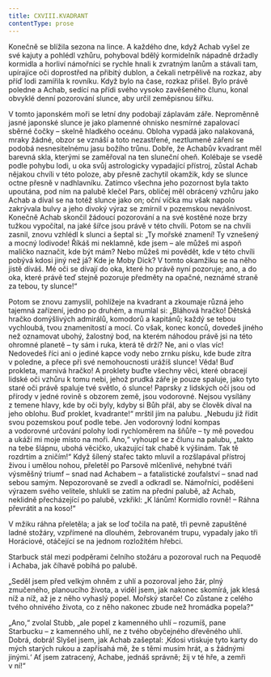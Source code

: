 ```yaml
---
title: CXVIII.KVADRANT
contentType: prose
---
```


  

Konečně se blížila sezona na lince. A každého dne, když Achab vyšel ze své kajuty a pohlédl vzhůru, pohyboval bdělý kormidelník nápadně držadly kormidla a horliví námořníci se rychle hnali k zvratným lanům a stávali tam, upírajíce oči doprostřed na přibitý dublon, a čekali netrpělivě na rozkaz, aby příď lodi zamířila k rovníku. Když bylo na čase, rozkaz přišel. Bylo právě poledne a Achab, sedící na přídi svého vysoko zavěšeného člunu, konal obvyklé denní pozorování slunce, aby určil zeměpisnou šířku.

V tomto japonském moři se letní dny podobají záplavám záře. Neproměnně jasné japonské slunce je jako plamenné ohnisko nesmírné zapalovací sběrné čočky – skelně hladkého oceánu. Obloha vypadá jako nalakovaná, mraky žádné, obzor se vznáší a toto nezastřené, neztlumené záření se podobá nesnesitelnému jasu božího trůnu. Dobře, že Achabův kvadrant měl barevná skla, kterými se zaměřoval na ten sluneční oheň. Kolébaje se vsedě podle pohybu lodi, u oka svůj astrologicky vypadající přístroj, zůstal Achab nějakou chvíli v této poloze, aby přesně zachytil okamžik, kdy se slunce octne přesně v nadhlavníku. Zatímco všechna jeho pozornost byla takto upoutána, pod ním na palubě klečel Pars, obličej měl obrácený vzhůru jako Achab a díval se na totéž slunce jako on; oční víčka mu však napolo zakrývala bulvy a jeho divoký výraz se zmírnil v pozemskou nevášnivost. Konečně Achab skončil žádoucí pozorování a na své kostěné noze brzy tužkou vypočítal, na jaké šířce jsou právě v této chvíli. Potom se na chvíli zasnil, znovu vzhlédl k slunci a šeptal si: „Ty mořské znamení! Ty vznešený a mocný lodivode! Říkáš mi neklamně, kde jsem – ale můžeš mi aspoň maličko naznačit, kde být mám? Nebo můžeš mi povědět, kde v této chvíli pobývá kdosi jiný než já? Kde je Moby Dick? V tomto okamžiku se na něho jistě díváš. Mé oči se dívají do oka, které ho právě nyní pozoruje; ano, a do oka, které právě teď stejně pozoruje předměty na opačné, neznámé straně za tebou, ty slunce!“

Potom se znovu zamyslil, pohlížeje na kvadrant a zkoumaje různá jeho tajemná zařízení, jedno po druhém, a mumlal si: „Bláhová hračko! Dětská hračko domýšlivých admirálů, komodorů a kapitánů; každý se tebou vychloubá, tvou znamenitostí a mocí. Co však, konec konců, dovedeš jiného než oznamovat ubohý, žalostný bod, na kterém náhodou právě jsi na této ohromné planetě – ty sám i ruka, která tě drží? Ne, ani o vlas víc! Nedovedeš říci ani o jediné kapce vody nebo zrnku písku, kde bude zítra v poledne, a přece při své nemohoucnosti urážíš slunce! Věda! Buď prokleta, marnivá hračko! A proklety buďte všechny věci, které obracejí lidské oči vzhůru k tomu nebi, jehož prudká záře je pouze spaluje, jako tyto staré oči právě spaluje tvé světlo, ó slunce! Paprsky z lidských očí jsou od přírody v jedné rovině s obzorem země, jsou vodorovné. Nejsou vysílány z temene hlavy, kde by oči byly, kdyby si Bůh přál, aby se člověk díval na jeho oblohu. Buď proklet, kvadrante!“ mrštil jím na palubu. „Nebudu již řídit svou pozemskou pouť podle tebe. Jen vodorovný lodní kompas a vodorovné určování polohy lodi rychloměrem na šňůře – ty mě povedou a ukáží mi moje místo na moři. Ano,“ vyhoupl se z člunu na palubu, „takto na tebe šlápnu, ubohá věcičko, ukazující tak chabě k výšinám. Tak tě rozdrtím a zničím!“ Když šílený stařec takto mluvil a rozšlapával přístroj živou i umělou nohou, přeletěl po Parsově mlčenlivé, nehybné tváři výsměšný triumf – snad nad Achabem – a fatalistické zoufalství – snad nad sebou samým. Nepozorovaně se zvedl a odkradl se. Námořníci, poděšeni výrazem svého velitele, shlukli se zatím na přední palubě, až Achab, neklidně přecházející po palubě, vzkřikl: „K lánům! Kormidlo rovně! – Ráhna převrátit a na koso!“

V mžiku ráhna přeletěla; a jak se loď točila na patě, tři pevně zapuštěné ladné stožáry, vzpřímené na dlouhém, žebrovaném trupu, vypadaly jako tři Horáciové, otáčející se na jednom rozložitém hřebci.

Starbuck stál mezi podpěrami čelního stožáru a pozoroval ruch na Pequodě i Achaba, jak číhavě pobíhá po palubě.

„Seděl jsem před velkým ohněm z uhlí a pozoroval jeho žár, plný zmučeného, planoucího života, a viděl jsem, jak nakonec skomírá, jak klesá níž a níž, až je z něho vyhaslý popel. Mořský starče! Co zůstane z celého tvého ohnivého života, co z něho nakonec zbude než hromádka popela?“

„Ano,“ zvolal Stubb, „ale popel z kamenného uhlí – rozumíš, pane Starbucku – z kamenného uhlí, ne z tvého obyčejného dřevěného uhlí. Dobrá, dobrá! Slyšel jsem, jak Achab zašeptal: ‚Kdosi vtiskuje tyto karty do mých starých rukou a zapřísahá mě, že s těmi musím hrát, a s žádnými jinými.‘ Ať jsem zatracený, Achabe, jednáš správně; žij v té hře, a zemři v ní!“
